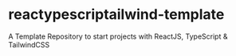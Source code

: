 # reactypescriptailwind-template
A Template Repository to start projects with ReactJS, TypeScript &amp; TailwindCSS
